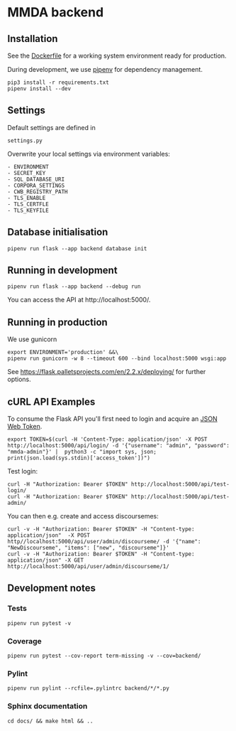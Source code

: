 # MMDA backend

## Installation

See the [Dockerfile](Dockerfile) for a working system environment ready for production.

During development, we use [pipenv](https://github.com/pypa/pipenv) for dependency management.

    pip3 install -r requirements.txt
    pipenv install --dev


## Settings

Default settings are defined in

    settings.py
    
Overwrite your local settings via environment variables:

    - ENVIRONMENT
    - SECRET_KEY
    - SQL_DATABASE_URI
    - CORPORA_SETTINGS
    - CWB_REGISTRY_PATH
    - TLS_ENABLE
    - TLS_CERTFLE
    - TLS_KEYFILE


## Database initialisation

    pipenv run flask --app backend database init


## Running in development

    pipenv run flask --app backend --debug run

You can access the API at http://localhost:5000/.


## Running in production

We use gunicorn 

    export ENVIRONMENT='production' &&\
    pipenv run gunicorn -w 8 --timeout 600 --bind localhost:5000 wsgi:app

See https://flask.palletsprojects.com/en/2.2.x/deploying/ for further options.


## cURL API Examples

To consume the Flask API you'll first need to login and acquire an [JSON Web Token](https://jwt.io/).

    export TOKEN=$(curl -H 'Content-Type: application/json' -X POST http://localhost:5000/api/login/ -d '{"username": "admin", "password": "mmda-admin"}' |  python3 -c "import sys, json; print(json.load(sys.stdin)['access_token'])")


Test login:

    curl -H "Authorization: Bearer $TOKEN" http://localhost:5000/api/test-login/
    curl -H "Authorization: Bearer $TOKEN" http://localhost:5000/api/test-admin/

You can then e.g. create and access discoursemes:

    curl -v -H "Authorization: Bearer $TOKEN" -H "Content-type: application/json"  -X POST http//localhost:5000/api/user/admin/discourseme/ -d '{"name": "NewDiscourseme", "items": ["new", "discourseme"]}'
    curl -v -H "Authorization: Bearer $TOKEN" -H "Content-type: application/json" -X GET http://localhost:5000/api/user/admin/discourseme/1/


## Development notes

### Tests

    pipenv run pytest -v

### Coverage

    pipenv run pytest --cov-report term-missing -v --cov=backend/

### Pylint

    pipenv run pylint --rcfile=.pylintrc backend/*/*.py

### Sphinx documentation

    cd docs/ && make html && ..
